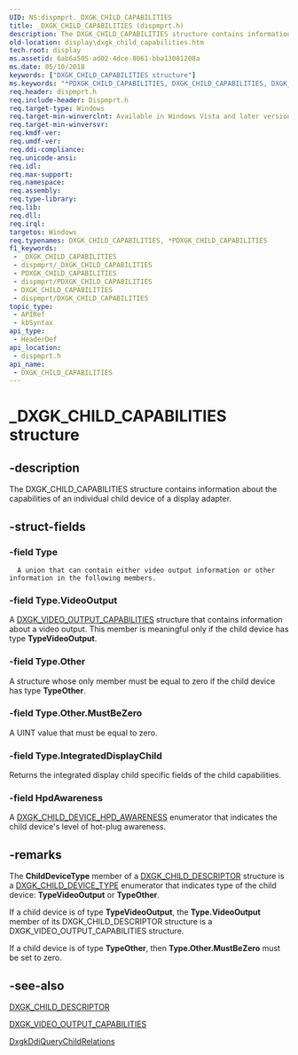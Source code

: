 ```yaml
---
UID: NS:dispmprt._DXGK_CHILD_CAPABILITIES
title: _DXGK_CHILD_CAPABILITIES (dispmprt.h)
description: The DXGK_CHILD_CAPABILITIES structure contains information about the capabilities of an individual child device of a display adapter.
old-location: display\dxgk_child_capabilities.htm
tech.root: display
ms.assetid: 6ab6a505-ad02-4dce-8061-bba13081208a
ms.date: 05/10/2018
keywords: ["DXGK_CHILD_CAPABILITIES structure"]
ms.keywords: "*PDXGK_CHILD_CAPABILITIES, DXGK_CHILD_CAPABILITIES, DXGK_CHILD_CAPABILITIES structure [Display Devices], DmStructs_886366a4-949a-4171-abcf-e318df848285.xml, PDXGK_CHILD_CAPABILITIES, PDXGK_CHILD_CAPABILITIES structure pointer [Display Devices], _DXGK_CHILD_CAPABILITIES, display.dxgk_child_capabilities, dispmprt/DXGK_CHILD_CAPABILITIES, dispmprt/PDXGK_CHILD_CAPABILITIES"
req.header: dispmprt.h
req.include-header: Dispmprt.h
req.target-type: Windows
req.target-min-winverclnt: Available in Windows Vista and later versions of the Windows operating systems.
req.target-min-winversvr: 
req.kmdf-ver: 
req.umdf-ver: 
req.ddi-compliance: 
req.unicode-ansi: 
req.idl: 
req.max-support: 
req.namespace: 
req.assembly: 
req.type-library: 
req.lib: 
req.dll: 
req.irql: 
targetos: Windows
req.typenames: DXGK_CHILD_CAPABILITIES, *PDXGK_CHILD_CAPABILITIES
f1_keywords:
 - _DXGK_CHILD_CAPABILITIES
 - dispmprt/_DXGK_CHILD_CAPABILITIES
 - PDXGK_CHILD_CAPABILITIES
 - dispmprt/PDXGK_CHILD_CAPABILITIES
 - DXGK_CHILD_CAPABILITIES
 - dispmprt/DXGK_CHILD_CAPABILITIES
topic_type:
 - APIRef
 - kbSyntax
api_type:
 - HeaderDef
api_location:
 - dispmprt.h
api_name:
 - DXGK_CHILD_CAPABILITIES
---
```


# _DXGK_CHILD_CAPABILITIES structure


## -description

The DXGK_CHILD_CAPABILITIES structure contains information about the capabilities of an individual child device of a display adapter.

## -struct-fields

### -field Type

      A union that can contain either video output information or other information in the following members.

### -field Type.VideoOutput

A <a href="https://docs.microsoft.com/windows-hardware/drivers/ddi/dispmprt/ns-dispmprt-_dxgk_video_output_capabilities">DXGK_VIDEO_OUTPUT_CAPABILITIES</a> structure that contains information about a video output. This member is meaningful only if the child device has type <b>TypeVideoOutput</b>.

### -field Type.Other

A structure whose only member must be equal to zero if the child device has type <b>TypeOther</b>.

### -field Type.Other.MustBeZero

A UINT value that must be equal to zero.

### -field Type.IntegratedDisplayChild

Returns the integrated display child specific fields of the child capabilities.

### -field HpdAwareness

A <a href="https://docs.microsoft.com/windows-hardware/drivers/ddi/d3dkmdt/ne-d3dkmdt-_dxgk_child_device_hpd_awareness">DXGK_CHILD_DEVICE_HPD_AWARENESS</a> enumerator that indicates the child device's level of hot-plug awareness.

## -remarks

The <b>ChildDeviceType</b> member of a <a href="https://docs.microsoft.com/windows-hardware/drivers/ddi/dispmprt/ns-dispmprt-_dxgk_child_descriptor">DXGK_CHILD_DESCRIPTOR</a> structure is a <a href="https://docs.microsoft.com/windows-hardware/drivers/ddi/dispmprt/ne-dispmprt-_dxgk_child_device_type">DXGK_CHILD_DEVICE_TYPE</a> enumerator that indicates type of the child device: <b>TypeVideoOutput</b> or <b>TypeOther</b>.

If a child device is of type <b>TypeVideoOutput</b>, the <b>Type.VideoOutput</b> member of its DXGK_CHILD_DESCRIPTOR structure is a DXGK_VIDEO_OUTPUT_CAPABILITIES structure.

If a child device is of type <b>TypeOther</b>, then <b>Type.Other.MustBeZero</b> must be set to zero.

## -see-also

<a href="https://docs.microsoft.com/windows-hardware/drivers/ddi/dispmprt/ns-dispmprt-_dxgk_child_descriptor">DXGK_CHILD_DESCRIPTOR</a>



<a href="https://docs.microsoft.com/windows-hardware/drivers/ddi/dispmprt/ns-dispmprt-_dxgk_video_output_capabilities">DXGK_VIDEO_OUTPUT_CAPABILITIES</a>



<a href="https://docs.microsoft.com/windows-hardware/drivers/ddi/dispmprt/nc-dispmprt-dxgkddi_query_child_relations">DxgkDdiQueryChildRelations</a>

